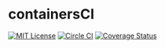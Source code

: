 # containersCI

[![MIT License](http://img.shields.io/badge/license-MIT-blue.svg?style=flat)](LICENSE.txt)
[![Circle CI](https://circleci.com/gh/gusohal/containersCI/tree/master.svg?style=shield)](https://circleci.com/gh/gusohal/containersCI/tree/master)
[![Coverage Status](https://coveralls.io/repos/gusohal/containersCI/badge.svg)](https://coveralls.io/r/gusohal/containersCI)
